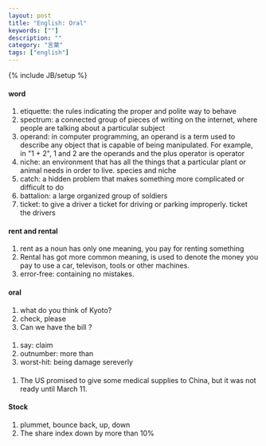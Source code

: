 ```yaml
---
layout: post
title: "English: Oral"
keywords: [""]
description: ""
category: "言葉"
tags: ["english"]
---
```

{% include JB/setup %}


#### word
1. etiquette: the rules indicating the proper and polite way to behave
2. spectrum: a connected group of pieces of writing on the internet, where people are talking about a particular subject
3. operand: in computer programming, an operand is a term used to describe any object that is capable of being manipulated.
For example, in "1 + 2", 1 and 2 are the operands and the plus operator is operator
4. niche: an environment that has all the things that a particular plant or animal needs  in order to live. species and niche
5. catch: a hidden problem that makes something more complicated or difficult to do 
6. battalion: a large organized group of soldiers
7. ticket: to give a driver a ticket for driving or parking improperly. ticket the drivers


#### rent and rental
1. rent as a noun has only one meaning, you pay for renting something
2. Rental has got more common meaning, is used to denote the money you pay to use a car, televison, tools or other machines.
3. error-free: containing no mistakes.



#### oral
1. what do you think of Kyoto?
2. check, please
3. Can we have the bill ?

####
1. say: claim
2. outnumber: more than
3. worst-hit: being damage sereverly


####
1. The US promised to give some medical supplies to China, but it was not ready
   until March 11.



#### Stock
1. plummet, bounce back, up, down
1. The share index down by more than 10%
